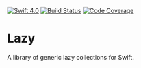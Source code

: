 [![Swift 4.0](https://img.shields.io/badge/Swift-4.0-blue.svg)](https://swift.org)
[![Build Status](https://travis-ci.org/jyuhuan/Lazy.svg?branch=master)](https://travis-ci.org/jyuhuan/Lazy)
[![Code Coverage](https://codecov.io/github/jyuhuan/Lazy/coverage.svg?branch=master)](https://codecov.io/github/jyuhuan/Lazy?branch=master)


# Lazy

A library of generic lazy collections for Swift.
